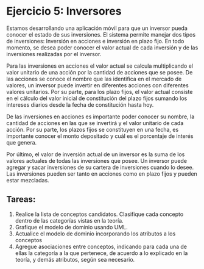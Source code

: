 # Ejercicio 5: Inversores

Estamos desarrollando una aplicación móvil para que un inversor pueda conocer el estado de sus inversiones. El sistema permite manejar dos tipos de inversiones: Inversión en acciones e inversión en plazo fijo. En todo momento, se desea poder conocer el valor actual de cada inversión y de las inversiones realizadas por el inversor.
 
Para las inversiones en acciones el valor actual se calcula multiplicando el valor unitario de una acción por la cantidad de acciones que se posee. De las acciones se conoce el nombre que las identifica en el mercado de valores, un inversor puede invertir en diferentes acciones con diferentes valores unitarios. Por su parte, para los plazo fijos, el valor actual consiste en el cálculo del valor inicial de constitución del plazo fijos sumando los intereses diarios desde la fecha de constitución hasta hoy. 
 
De las inversiones en acciones es importante poder conocer su nombre, la cantidad de acciones en las que se invertirá y el valor unitario de cada acción. Por su parte, los plazos fijos se constituyen en una fecha, es importante conocer el monto depositado y cuál es el porcentaje de interés que genera. 
 
Por último, el valor de inversión actual de un inversor es la suma de los valores actuales de todas las inversiones que posee. Un inversor puede agregar y sacar inversiones de su cartera de inversiones cuando lo desee. Las inversiones pueden ser tanto en acciones como en plazo fijos y pueden estar mezcladas. 
 
## Tareas:
1. Realice la lista de conceptos candidatos. Clasifique cada concepto dentro de las categorías vistas en la teoría.
2. Grafique el modelo de dominio usando UML.
3. Actualice el modelo de dominio incorporando los atributos a los conceptos
4. Agregue asociaciones entre conceptos, indicando para cada una de ellas la categoría a la que pertenece, de acuerdo a lo explicado en la teoría, y demás atributos, según sea necesario.
